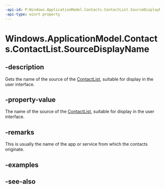 ----api-id: P:Windows.ApplicationModel.Contacts.ContactList.SourceDisplayName
-api-type: winrt property
---<!-- Property syntaxpublic string SourceDisplayName { get; }--># Windows.ApplicationModel.Contacts.ContactList.SourceDisplayName## -descriptionGets the name of the source of the [ContactList](contactlist.md), suitable for display in the user interface.## -property-valueThe name of the source of the [ContactList](contactlist.md), suitable for display in the user interface.## -remarksThis is usually the name of the app or service from which the contacts originate.## -examples## -see-also